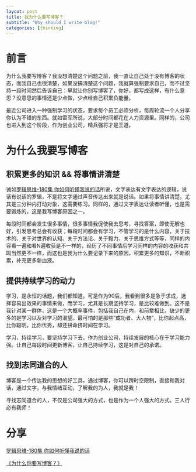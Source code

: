 ```yaml
---
layout: post
title: 我为什么要写博客？
subtitle: "Why should I write blog!"
categories: [thinking]
---
```

# 前言

为什么我要写博客？我没想清楚这个问题之前，我一直让自己处于没有博客的状态，而我自己也很清楚，如果没搞清楚这个问题，我就算强制要求自己，而不过坚持一段时间然后告诉自己：早就让你别写博客了，你好，都写成这样，有什么意思？没意思的事情还是少点做，少点给自己积累负能量。

最近公司进入一种强制学习的状态，要求每个员工必须分析，每周轮流一个人分享你认为不错的东西。就如雷军所说，大部分时间都花在人力资源里。同样的，公司也进入到这个阶段，作为创业公司，精兵强将才是王道。

# 为什么我要写博客


## 积累更多的知识 && 将事情讲清楚
  诚如[罗辑思维-180集 你如何听懂我说的话](http://v.youku.com/v_show/id_XMTY2MTcyNTAyMA==.html?from=y1.7-1.2)所说，文字表达有文字表达的逻辑，说话有说话的罗辑，不是将文字通过声音传达出来就是说话。如果将事情讲清楚，尤其是三分钟内打动对象，这需要练习。同样的，通过文字表达让读者听懂，也是需要锻炼的，这是我写博客原因之一。

  每段时间都会发生很多事情，很多事情我促使我去思考，寻找答案，即使无解也好，引发思考总会有收获；每段时间都会有学习，不管学习的是什么内容，关于技术的、关于对世界的认知、关于方法论、关于毅力、关于思维方式等等，同样的内容看一遍和看N遍收获是不一样的，经历了不同事情后学习同样的内容的收获和共鸣当然更不一样，而这也是我为什么要记录下来的原因，积累更多的知识，不断积累，补充更多新血液。

## 提供持续学习的动力
  学习，是永恒的话题，我们都知道。可是作为90后，我看到很多是急于求成，选择容易出效果的事情来做，而学习，尤其是长期坚持学习，是比较难做到。这不是我针对某一群体，这是一个大概率事件，包括我自己在内，和前辈相比，缺少的更多的是学习以及对学习的渴望。最可怕的是那些“成功者、大人物”，比你起点高，比你聪明，比你优秀，却还拼命挤时间在学习。

  学习，持续学习，要坚持学习下去。作为创业公司，持续发展的核心在于学习能力强。让自己每段时间更新博客，让自己持续学习，这是对自己的承诺。
## 找到志同道合的人
  博客是一个传达我的思想的好工具，通过博客，你可以跨时空限制，直接和我对话，通过文字，与我情绪互动，了解我的为人，我就是我！

  寻找志同道合的人，不仅是公司强大的方式，也是作为一个人强大的方式。三人行必有我师！

# 分享
[罗辑思维-180集 你如何听懂我说的话](http://v.youku.com/v_show/id_XMTY2MTcyNTAyMA==.html?from=y1.7-1.2)

[《为什么你要写博客？》](https://zhuanlan.zhihu.com/p/19743861)

